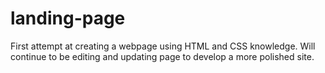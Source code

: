 # landing-page
First attempt at creating a webpage using HTML and CSS knowledge. 
Will continue to be editing and updating page to develop a more polished site.
